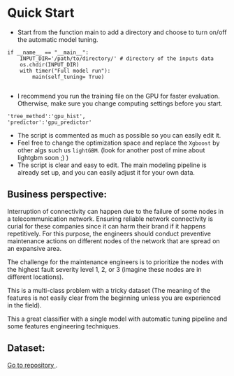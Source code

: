 # Quick Start

 - Start from the function main to add a directory and choose to turn on/off the automatic model tuning. 
 
```
if __name__ == "__main__":
    INPUT_DIR='/path/to/directory/' # directory of the inputs data 
    os.chdir(INPUT_DIR)
    with timer("Full model run"):
        main(self_tuning= True) 
 
```
 - I recommend you run the training file on the GPU for faster evaluation. Otherwise, make sure you change computing settings before you start. 
 
```
'tree_method':'gpu_hist', 
'predictor':'gpu_predictor'
```

 - The script is commented as much as possible so you can easily edit it.
 - Feel free to change the optimization space and replace the `Xgboost`  by other algs such us `lightGBM`. (look for another post of mine about lightgbm soon ;) )
 - The script is clear and easy to edit. The main modeling pipeline is already set up, and you can easily adjust it for your own data. 
 


## Business perspective:

Interruption of connectivity can happen due to the failure of some nodes in a telecommunication network. Ensuring reliable network connectivity is curial for these companies since it can harm their brand if it happens repetitively. 
For this purpose, the engineers should conduct preventive maintenance actions on different nodes of the network that are spread on an expansive area. 

The challenge for the maintenance engineers is to prioritize the nodes with the highest fault severity level 1, 2, or 3 (imagine these nodes are in different locations). 

This is a multi-class problem with a tricky dataset (The meaning of the features is not easily clear from the beginning unless you are experienced in the field). 

This a great classifier with a single model with automatic tuning pipeline and some features engineering techniques. 





## Dataset: 

[Go to repository ](https://www.kaggle.com/c/telstra-recruiting-network/data/).

